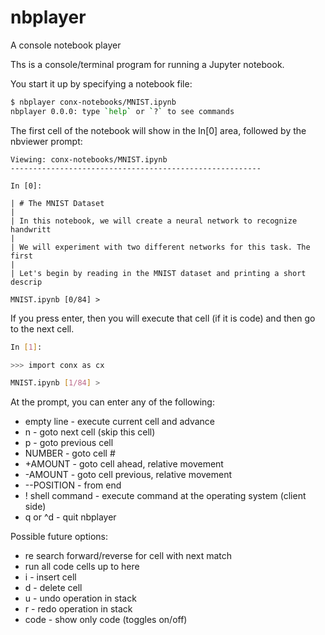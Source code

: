 # nbplayer

A console notebook player

Ths is a console/terminal program for running a Jupyter notebook.

You start it up by specifying a notebook file:

```bash
$ nbplayer conx-notebooks/MNIST.ipynb 
nbplayer 0.0.0: type `help` or `?` to see commands
```

The first cell of the notebook will show in the In[0] area, followed by the nbviewer prompt:

```shell
Viewing: conx-notebooks/MNIST.ipynb
--------------------------------------------------------

In [0]:

| # The MNIST Dataset
| 
| In this notebook, we will create a neural network to recognize handwritt
| 
| We will experiment with two different networks for this task. The first 
| 
| Let's begin by reading in the MNIST dataset and printing a short descrip

MNIST.ipynb [0/84] > 
```

If you press enter, then you will execute that cell (if it is code) and then go to the next cell.

```bash
In [1]:

>>> import conx as cx

MNIST.ipynb [1/84] > 
```

At the prompt, you can enter any of the following:

* empty line - execute current cell and advance
* n - goto next cell (skip this cell)
* p - goto previous cell
* NUMBER - goto cell #
* +AMOUNT - goto cell ahead, relative movement
* -AMOUNT - goto cell previous, relative movement
* --POSITION - from end
* ! shell command - execute command at the operating system (client side)
* q or ^d - quit nbplayer

Possible future options:

* re search forward/reverse for cell with next match
* run all code cells up to here
* i - insert cell
* d - delete cell
* u - undo operation in stack
* r - redo operation in stack
* code - show only code (toggles on/off)
